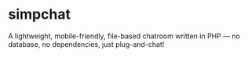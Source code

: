 # simpchat
A lightweight, mobile-friendly, file-based chatroom written in PHP — no database, no dependencies, just plug-and-chat!
